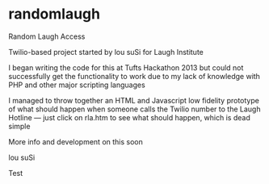 randomlaugh
===========

Random Laugh Access

Twilio-based project started by lou suSi for Laugh Institute

I began writing the code for this at Tufts Hackathon 2013 but could not successfully get the functionality to work due to my lack of knowledge with PHP and other major scripting languages

I managed to throw together an HTML and Javascript low fidelity prototype of what should happen when someone calls the Twilio number to the Laugh Hotline — just click on rla.htm to see what should happen, which is dead simple

More info and development on this soon

lou suSi

Test
